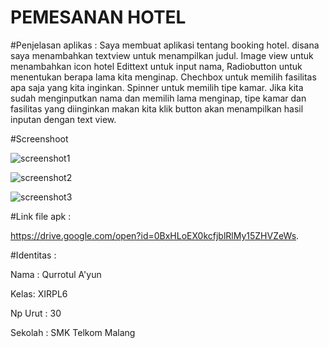 # PEMESANAN HOTEL

#Penjelasan aplikas :
Saya membuat aplikasi tentang booking hotel. disana saya menambahkan textview untuk menampilkan judul. Image view untuk menambahkan icon hotel
Edittext untuk input nama, Radiobutton untuk menentukan berapa lama kita menginap. Chechbox untuk memilih fasilitas apa saja yang kita inginkan.
Spinner untuk memilih tipe kamar. Jika kita sudah menginputkan nama dan memilih lama menginap, tipe kamar dan fasilitas yang diinginkan makan
kita klik button akan menampilkan hasil inputan dengan text view.

#Screenshoot

![screenshot1](https://cloud.githubusercontent.com/assets/22120736/18415031/2fde16e6-780d-11e6-90ff-e1fb13c04d4a.png)

![screenshot2](https://cloud.githubusercontent.com/assets/22120736/18415049/2cb96a82-780e-11e6-8eda-9c38b6d590a6.png)

![screenshot3](https://cloud.githubusercontent.com/assets/22120736/18415050/339c87da-780e-11e6-91a9-9db001fd97ad.png)

#Link file apk :

https://drive.google.com/open?id=0BxHLoEX0kcfjblRlMy15ZHVZeWs.

#Identitas :

Nama : Qurrotul A'yun

Kelas: XIRPL6

Np Urut : 30

Sekolah : SMK Telkom Malang

